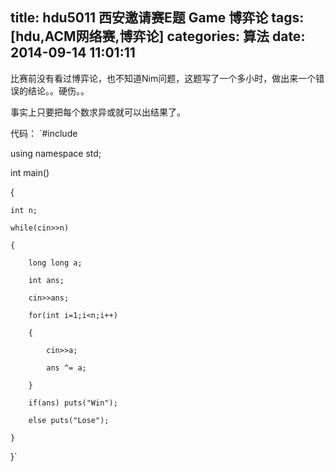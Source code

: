 title: hdu5011 西安邀请赛E题 Game 博弈论
tags: [hdu,ACM网络赛,博弈论]
categories: 算法
date: 2014-09-14 11:01:11
---

比赛前没有看过博弈论，也不知道Nim问题，这题写了一个多小时，做出来一个错误的结论。。硬伤。。

事实上只要把每个数求异或就可以出结果了。

<!--more-->

代码：
`#include<iostream>

using namespace std;

int main()

{

	int n;

	while(cin>>n)

	{

		long long a;

		int ans;

		cin>>ans;

		for(int i=1;i<n;i++)

		{

			cin>>a;

			ans ^= a;

		}

		if(ans) puts("Win");

		else puts("Lose");

	}

}`